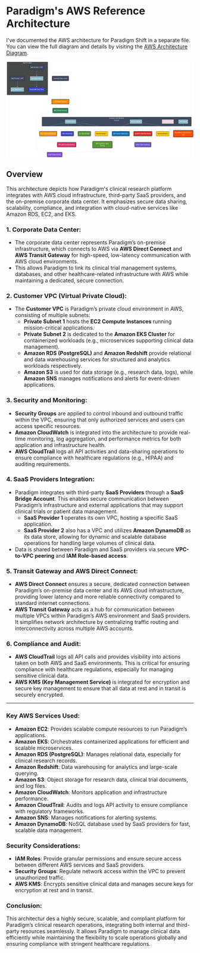# Paradigm's AWS Reference Architecture
I've documented the AWS architecture for Paradigm Shift in a separate file. You can view the full diagram and details by visiting the [AWS Architecture Diagram](./AWS.md).

![AWS Architecture Diagram](./awsdia.png)
## Overview
This architecture depicts how Paradigm's clinical research platform integrates with AWS cloud infrastructure, third-party SaaS providers, and the on-premise corporate data center. It emphasizes secure data sharing, scalability, compliance, and integration with cloud-native services like Amazon RDS, EC2, and EKS. 

### 1. **Corporate Data Center**:
- The corporate data center represents Paradigm’s on-premise infrastructure, which connects to AWS via **AWS Direct Connect** and **AWS Transit Gateway** for high-speed, low-latency communication with AWS cloud environments.
- This allows Paradigm to link its clinical trial management systems, databases, and other healthcare-related infrastructure with AWS while maintaining a dedicated, secure connection.

### 2. **Customer VPC (Virtual Private Cloud)**:
- The **Customer VPC** is Paradigm’s private cloud environment in AWS, consisting of multiple subnets:
  - **Private Subnet 1** hosts the **EC2 Compute Instances** running mission-critical applications.
  - **Private Subnet 2** is dedicated to the **Amazon EKS Cluster** for containerized workloads (e.g., microservices supporting clinical data management).
  - **Amazon RDS (PostgreSQL)** and **Amazon Redshift** provide relational and data warehousing services for structured and analytics workloads respectively.
  - **Amazon S3** is used for data storage (e.g., research data, logs), while **Amazon SNS** manages notifications and alerts for event-driven applications.
  
### 3. **Security and Monitoring**:
- **Security Groups** are applied to control inbound and outbound traffic within the VPC, ensuring that only authorized services and users can access specific resources.
- **Amazon CloudWatch** is integrated into the architecture to provide real-time monitoring, log aggregation, and performance metrics for both application and infrastructure health.
- **AWS CloudTrail** logs all API activities and data-sharing operations to ensure compliance with healthcare regulations (e.g., HIPAA) and auditing requirements.

### 4. **SaaS Providers Integration**:
- Paradigm integrates with third-party **SaaS Providers** through a **SaaS Bridge Account**. This enables secure communication between Paradigm’s infrastructure and external applications that may support clinical trials or patient data management.
  - **SaaS Provider 1** operates its own VPC, hosting a specific SaaS application.
  - **SaaS Provider 2** also has a VPC and utilizes **Amazon DynamoDB** as its data store, allowing for dynamic and scalable database operations for handling large volumes of clinical data.
- Data is shared between Paradigm and SaaS providers via secure **VPC-to-VPC peering** and **IAM Role-based access**.

### 5. **Transit Gateway and AWS Direct Connect**:
- **AWS Direct Connect** ensures a secure, dedicated connection between Paradigm’s on-premise data center and its AWS cloud infrastructure, providing lower latency and more reliable connectivity compared to standard internet connections.
- **AWS Transit Gateway** acts as a hub for communication between multiple VPCs within Paradigm’s AWS environment and SaaS providers. It simplifies network architecture by centralizing traffic routing and interconnectivity across multiple AWS accounts.

### 6. **Compliance and Audit**:
- **AWS CloudTrail** logs all API calls and provides visibility into actions taken on both AWS and SaaS environments. This is critical for ensuring compliance with healthcare regulations, especially for managing sensitive clinical data.
- **AWS KMS (Key Management Service)** is integrated for encryption and secure key management to ensure that all data at rest and in transit is securely encrypted.

---

### **Key AWS Services Used**:
- **Amazon EC2**: Provides scalable compute resources to run Paradigm’s applications.
- **Amazon EKS**: Orchestrates containerized applications for efficient and scalable microservices.
- **Amazon RDS (PostgreSQL)**: Manages relational data, especially for clinical research records.
- **Amazon Redshift**: Data warehousing for analytics and large-scale querying.
- **Amazon S3**: Object storage for research data, clinical trial documents, and log files.
- **Amazon CloudWatch**: Monitors application and infrastructure performance.
- **Amazon CloudTrail**: Audits and logs API activity to ensure compliance with regulatory frameworks.
- **Amazon SNS**: Manages notifications for alerting systems.
- **Amazon DynamoDB**: NoSQL database used by SaaS providers for fast, scalable data management.

### **Security Considerations**:
- **IAM Roles**: Provide granular permissions and ensure secure access between different AWS services and SaaS providers.
- **Security Groups**: Regulate network access within the VPC to prevent unauthorized traffic.
- **AWS KMS**: Encrypts sensitive clinical data and manages secure keys for encryption at rest and in transit.

### **Conclusion**:
This architectur des a highly secure, scalable, and compliant platform for Paradigm’s clinical research operations, integrating both internal and third-party resources seamlessly. It allows Paradigm to manage clinical data efficiently while maintaining the flexibility to scale operations globally and ensuring compliance with stringent healthcare regulations.
